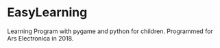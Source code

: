 # EasyLearning
Learning Program with pygame and python for children. Programmed for Ars Electronica in 2018.
